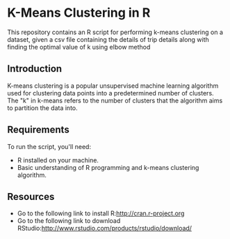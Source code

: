 # K-Means Clustering in R
This repository contains an R script for performing k-means clustering on a dataset, given a csv file containing the details of trip details along with finding the optimal value of k using elbow method

## Introduction
K-means clustering is a popular unsupervised machine learning algorithm used for clustering data points into a predetermined number of clusters. The "k" in k-means refers to the number of clusters that the algorithm aims to partition the data into.

## Requirements

To run the script, you'll need:
- R installed on your machine.
- Basic understanding of R programming and k-means clustering algorithm.
## Resources
- Go to the following link to install R:http://cran.r-project.org
- Go to the following link to download RStudio:http://www.rstudio.com/products/rstudio/download/
